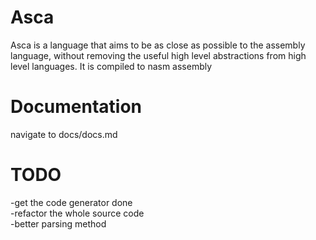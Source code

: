 # Asca
Asca is a language that aims to be as close as possible to the assembly language, without removing the useful high level abstractions from high level languages.
It is compiled to nasm assembly

# Documentation
navigate to docs/docs.md

# TODO
-get the code generator done                   
-refactor the whole source code                
-better parsing method



  
